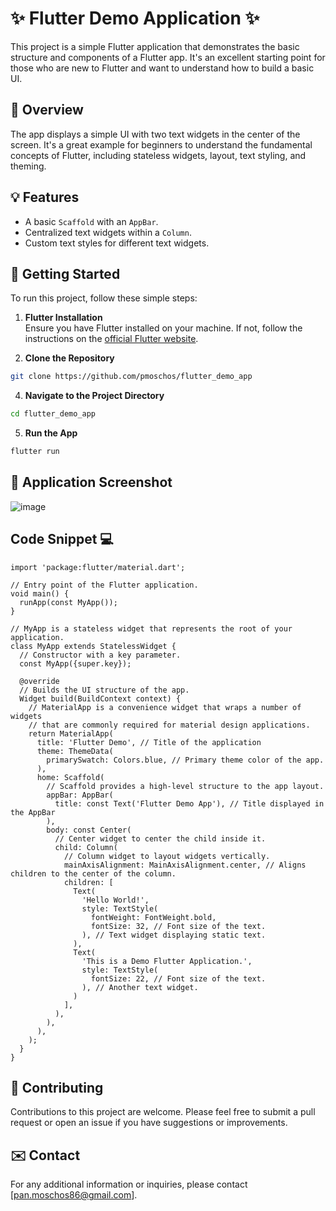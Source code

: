 # :sparkles: Flutter Demo Application :sparkles:

This project is a simple Flutter application that demonstrates the basic structure and components of a Flutter app. It's an excellent starting point for those who are new to Flutter and want to understand how to build a basic UI.

## :book: Overview

The app displays a simple UI with two text widgets in the center of the screen. It's a great example for beginners to understand the fundamental concepts of Flutter, including stateless widgets, layout, text styling, and theming.

## :bulb: Features

- A basic `Scaffold` with an `AppBar`.
- Centralized text widgets within a `Column`.
- Custom text styles for different text widgets.

## :rocket: Getting Started

To run this project, follow these simple steps:

1. **Flutter Installation**  
   Ensure you have Flutter installed on your machine. If not, follow the instructions on the [official Flutter website](https://flutter.dev/docs/get-started/install).

2. **Clone the Repository**
```bash
git clone https://github.com/pmoschos/flutter_demo_app
```

4. **Navigate to the Project Directory**  
```bash
cd flutter_demo_app
```

5. **Run the App**
```bash
flutter run
```

## :iphone: Application Screenshot

![image](https://github.com/pmoschos/flutter_demo_app/assets/133533759/a99b2e93-4e95-4f27-82f0-a78d446be2a4)

## Code Snippet 💻
```
import 'package:flutter/material.dart';

// Entry point of the Flutter application.
void main() {
  runApp(const MyApp());
}

// MyApp is a stateless widget that represents the root of your application.
class MyApp extends StatelessWidget {
  // Constructor with a key parameter.
  const MyApp({super.key});

  @override
  // Builds the UI structure of the app.
  Widget build(BuildContext context) {
    // MaterialApp is a convenience widget that wraps a number of widgets
    // that are commonly required for material design applications.
    return MaterialApp(
      title: 'Flutter Demo', // Title of the application
      theme: ThemeData(
        primarySwatch: Colors.blue, // Primary theme color of the app.
      ),
      home: Scaffold(
        // Scaffold provides a high-level structure to the app layout.
        appBar: AppBar(
          title: const Text('Flutter Demo App'), // Title displayed in the AppBar
        ),
        body: const Center(
          // Center widget to center the child inside it.
          child: Column(
            // Column widget to layout widgets vertically.
            mainAxisAlignment: MainAxisAlignment.center, // Aligns children to the center of the column.
            children: [
              Text(
                'Hello World!',
                style: TextStyle(
                  fontWeight: FontWeight.bold,
                  fontSize: 32, // Font size of the text.
                ), // Text widget displaying static text.
              ),
              Text(
                'This is a Demo Flutter Application.',
                style: TextStyle(
                  fontSize: 22, // Font size of the text.
                ), // Another text widget.
              )
            ],
          ),
        ),
      ),
    );
  }
}
```

## :handshake: Contributing

Contributions to this project are welcome. Please feel free to submit a pull request or open an issue if you have suggestions or improvements.


## :envelope: Contact

For any additional information or inquiries, please contact [pan.moschos86@gmail.com].
